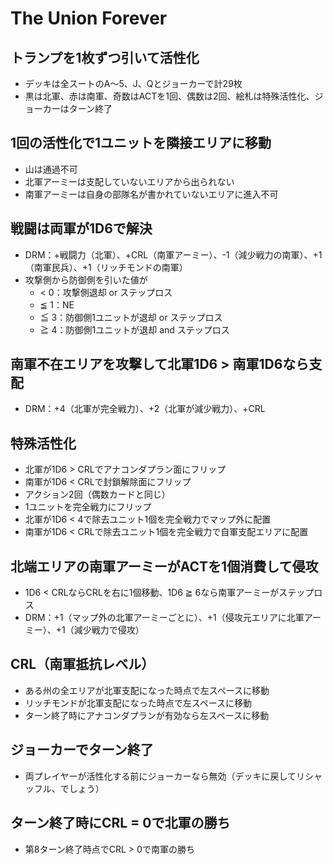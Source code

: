 # The Union Forever

## トランプを1枚ずつ引いて活性化
- デッキは全スートのA～5、J、Qとジョーカーで計29枚
- 黒は北軍、赤は南軍、奇数はACTを1回、偶数は2回、絵札は特殊活性化、ジョーカーはターン終了

## 1回の活性化で1ユニットを隣接エリアに移動
- 山は通過不可
- 北軍アーミーは支配していないエリアから出られない
- 南軍アーミーは自身の部隊名が書かれていないエリアに進入不可

## 戦闘は両軍が1D6で解決
- DRM：+戦闘力（北軍）、+CRL（南軍アーミー）、-1（減少戦力の南軍）、+1（南軍民兵）、+1（リッチモンドの南軍）
- 攻撃側から防御側を引いた値が
  - < 0：攻撃側退却 or ステップロス
  - ≦ 1：NE
  - ≦ 3：防御側1ユニットが退却 or ステップロス
  - ≧ 4：防御側1ユニットが退却 and ステップロス

## 南軍不在エリアを攻撃して北軍1D6 > 南軍1D6なら支配
- DRM：+4（北軍が完全戦力）、+2（北軍が減少戦力）、+CRL

## 特殊活性化
- 北軍が1D6 > CRLでアナコンダプラン面にフリップ
- 南軍が1D6 < CRLで封鎖解除面にフリップ
- アクション2回（偶数カードと同じ）
- 1ユニットを完全戦力にフリップ
- 北軍が1D6 < 4で除去ユニット1個を完全戦力でマップ外に配置
- 南軍が1D6 < CRLで除去ユニット1個を完全戦力で自軍支配エリアに配置

## 北端エリアの南軍アーミーがACTを1個消費して侵攻
- 1D6 < CRLならCRLを右に1個移動、1D6 ≧ 6なら南軍アーミーがステップロス
- DRM：+1（マップ外の北軍アーミーごとに）、+1（侵攻元エリアに北軍アーミー）、+1（減少戦力で侵攻）

## CRL（南軍抵抗レベル）
- ある州の全エリアが北軍支配になった時点で左スペースに移動
- リッチモンドが北軍支配になった時点で左スペースに移動
- ターン終了時にアナコンダプランが有効なら左スペースに移動

## ジョーカーでターン終了
- 両プレイヤーが活性化する前にジョーカーなら無効（デッキに戻してリシャッフル、でしょう）

## ターン終了時にCRL = 0で北軍の勝ち
- 第8ターン終了時点でCRL > 0で南軍の勝ち
